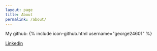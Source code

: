 ```yaml
---
layout: page
title: About
permalink: /about/
---
```


My github: {% include icon-github.html username="george24601" %}

[Linkedin](https://ca.linkedin.com/in/george24601) 
